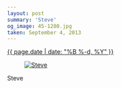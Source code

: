 ```yaml
---
layout: post
summary: 'Steve'
og_image: 45-1280.jpg
taken: September 4, 2013
---
```


<div class="post">
 <time>
  <a href="/45">
   {{ page.date | date: "%B %-d, %Y" }}
  </a>
 </time>
 <a href="/45">
  <figure data-taken="9/4/2013">
   <img alt="Steve" sizes="(min-width: 700px) 50vw, calc(100vw - 2rem)" src="{{ site.assets_url }}/45-640.jpg" srcset="{{ site.assets_url }}/45-1280.jpg 1280w, {{ site.assets_url }}/45-960.jpg 960w, {{ site.assets_url }}/45-640.jpg 640w, {{ site.assets_url }}/45-320.jpg 320w"/>
  </figure>
 </a>
 <span>
  Steve
 </span>
</div>
